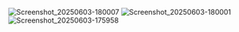 ![Screenshot_20250603-180007](https://github.com/user-attachments/assets/4a2c05d2-e4da-401f-b5c7-85afdc0ad81a)
![Screenshot_20250603-180001](https://github.com/user-attachments/assets/ad395c1d-a74d-4522-84fb-a194f4c4762e)
![Screenshot_20250603-175958](https://github.com/user-attachments/assets/2c9e4ba3-8ec1-4960-aa1f-0265229c68d6)
